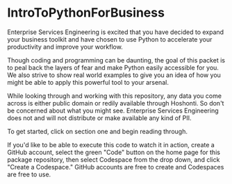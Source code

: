 # IntroToPythonForBusiness

Enterprise Services Engineering is excited that you have decided to expand your business toolkit and have chosen to use Python to accelerate your productivity and improve your workflow.

Though coding and programming can be daunting, the goal of this packet is to peal back the layers of fear and make Python easily accessible for you. We also strive to show real world examples to give you an idea of how you might be able to apply this powerful tool to your arsenal.

While looking through and working with this repository, any data you come across is either public domain or redily available through Hoshonti. So don't be concerned about what you might see. Enterprise Services Engineering does not and will not distribute or make available any kind of PII.

To get started, click on section one and begin reading through.


If you'd like to be able to execute this code to watch it in action, create a GitHub account, select the green "Code" button on the home page for this package repository, then select Codespace from the drop down, and click "Create a Codespace." GitHub accounts are free to create and Codespaces are free to use.

